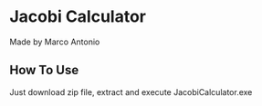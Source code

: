 # Jacobi Calculator

Made by Marco Antonio

## How To Use

Just download zip file, extract and execute JacobiCalculator.exe

